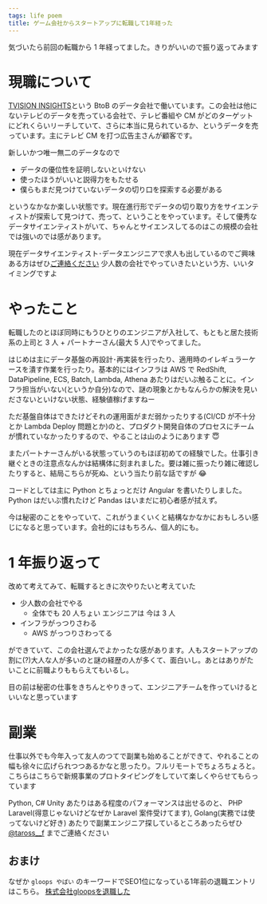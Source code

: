 ```yaml
---
tags: life poem
title: ゲーム会社からスタートアップに転職して1年経った
---
```


気づいたら前回の転職から 1 年経ってました。きりがいいので振り返ってみます

# 現職について

[TVISION INSIGHTS](https://tvisioninsights.co.jp/)という BtoB のデータ会社で働いています。この会社は他にないテレビのデータを売っている会社で、テレビ番組や CM がどのターゲットにどれくらいリーチしていて、さらに本当に見られているか、というデータを売っています。主にテレビ CM を打つ広告主さんが顧客です。

新しいかつ唯一無二のデータなので

- データの優位性を証明しないといけない
- 使ったほうがいいと説得力をもたせる
- 僕らもまだ見つけていないデータの切り口を探索する必要がある

というなかなか楽しい状態です。現在進行形でデータの切り取り方をサイエンティストが探索して見つけて、売って、ということをやっています。そして優秀なデータサイエンティストがいて、ちゃんとサイエンスしてるのはこの規模の会社では強いのでは感があります。

現在データサイエンティスト･データエンジニアで求人も出しているのでご興味ある方はぜひ[ご連絡ください](https://en-gage.net/tvisioninsights_recruit/) 少人数の会社でやっていきたいという方、いいタイミングですよ

# やったこと

転職したのとほぼ同時にもうひとりのエンジニアが入社して、もともと居た技術系の上司と 3 人 + パートナーさん(最大 5 人)でやってました。

はじめは主にデータ基盤の再設計･再実装を行ったり、適用時のイレギュラーケースを潰す作業を行ったり。基本的にはインフラは AWS で RedShift, DataPipeline, ECS, Batch, Lambda, Athena あたりはだいぶ触ることに。インフラ担当がいない(というか自分)なので、謎の現象とかもなんらかの解決を見いださないといけない状態、経験値稼げますねー

ただ基盤自体はできたけどそれの運用面がまだ弱かったりする(CI/CD が不十分とか Lambda Deploy 問題とか)のと、プロダクト開発自体のプロセスにチームが慣れていなかったりするので、やることは山のようにあります 😇

またパートナーさんがいる状態っていうのもほぼ初めての経験でした。仕事引き継ぐときの注意点なんかは結構体に刻まれました。要は雑に振ったり雑に確認したりすると、結局こちらが死ぬ、という当たり前な話ですが 😂

コードとしては主に Python とちょっとだけ Angular を書いたりしました。Python はだいぶ慣れたけど Pandas はいまだに初心者感が拭えず。

今は秘密のことをやっていて、これがうまくいくと結構なかなかにおもしろい感じになると思っています。会社的にはもちろん、個人的にも。

# 1 年振り返って

改めて考えてみて、転職するときに次やりたいと考えていた

- 少人数の会社でやる
  - 全体でも 20 人ちょい エンジニアは 今は 3 人
- インフラがっつりさわる
  - AWS がっつりさわってる

ができていて、この会社選んでよかったな感があります。人もスタートアップの割に(?)大人な人が多いのと謎の経歴の人が多くて、面白いし。あとはありがたいことに前職よりももらえてもいるし。

目の前は秘密の仕事をきちんとやりきって、エンジニアチームを作っていけるといいなと思っています

# 副業

仕事以外でも今年入って友人のつてで副業も始めることができて、やれることの幅も徐々に広げられつつあるかなと思ったり。フルリモートでちょろちょろと。こちらはこちらで新規事業のプロトタイピングをしていて楽しくやらせてもらっています

Python, C# Unity あたりはある程度のパフォーマンスは出せるのと、 PHP Laravel(得意じゃないけどなぜか Laravel 案件受けてます), Golang(実務では使ってないけど好き) あたりで副業エンジニア探しているところあったらぜひ [@taross\_\_f](https://twitter.com/taross__f) までご連絡ください

## おまけ

なぜか `gloops やばい` のキーワードでSEO1位になっている1年前の退職エントリはこちら。
[株式会社gloopsを退職した](https://blog.taross-f.dev/%E6%A0%AA%E5%BC%8F%E4%BC%9A%E7%A4%BEgloops%E3%82%92%E9%80%80%E8%81%B7%E3%81%97%E3%81%9F/)
